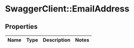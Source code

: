 # SwaggerClient::EmailAddress

## Properties
Name | Type | Description | Notes
------------ | ------------- | ------------- | -------------

